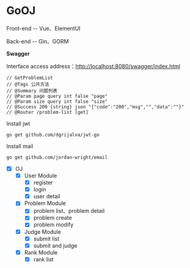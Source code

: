 # GoOJ

Front-end -- Vue、ElementUI

Back-end -- Gin、GORM

**Swagger**

Interface access address：[http://localhost:8080/swagger/index.html]()

```shell
// GetProblemList
// @Tags 公共方法
// @Summary 问题列表
// @Param page query int false "page"
// @Param size query int false "size"
// @Success 200 {string} json "{"code":"200","msg","","data":""}"
// @Router /problem-list [get]
```

Install jwt

```shell
go get github.com/dgrijalva/jwt-go
```

Install mail

```shell
go get github.com/jordan-wright/email
```

* [X] OJ
  * [X] User Module
    * [X] register
    * [X] login
    * [X] user detail
  * [X] Problem Module
    * [X] problem list、problem detail
    * [X] problem create
    * [X] problem modify
  * [X] Judge Module
    * [X] submit list
    * [X] submit and judge
  * [X] Rank Module
    * [X] rank list
